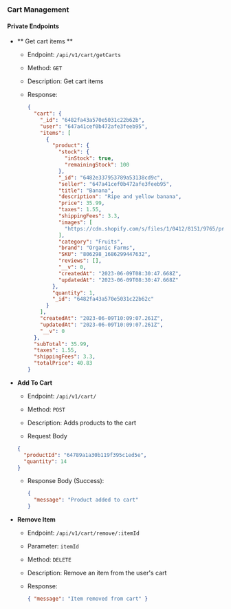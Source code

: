### Cart Management

#### Private Endpoints

- ** Get cart items **

  - Endpoint: `/api/v1/cart/getCarts`
  - Method: `GET`
  - Description: Get cart items
  - Response:

    ```json
    {
      "cart": {
        "_id": "6482fa43a570e5031c22b62b",
        "user": "647a41cef0b472afe3feeb95",
        "items": [
          {
            "product": {
              "stock": {
                "inStock": true,
                "remainingStock": 100
              },
              "_id": "6482e337953789a53138cd9c",
              "seller": "647a41cef0b472afe3feeb95",
              "title": "Banana",
              "description": "Ripe and yellow banana",
              "price": 35.99,
              "taxes": 1.55,
              "shippingFees": 3.3,
              "images": [
                "https://cdn.shopify.com/s/files/1/0412/8151/9765/products/14_1b19e2a2-d6e3-4ac7-932d-54166a9b4e84_1024x1024.jpg?v=1620642219"
              ],
              "category": "Fruits",
              "brand": "Organic Farms",
              "SKU": "806298_1686299447632",
              "reviews": [],
              "__v": 0,
              "createdAt": "2023-06-09T08:30:47.668Z",
              "updatedAt": "2023-06-09T08:30:47.668Z"
            },
            "quantity": 1,
            "_id": "6482fa43a570e5031c22b62c"
          }
        ],
        "createdAt": "2023-06-09T10:09:07.261Z",
        "updatedAt": "2023-06-09T10:09:07.261Z",
        "__v": 0
      },
      "subTotal": 35.99,
      "taxes": 1.55,
      "shippingFees": 3.3,
      "totalPrice": 40.83
    }
    ```

- **Add To Cart**

  - Endpoint: `/api/v1/cart/`
  - Method: `POST`
  - Description: Adds products to the cart

  - Request Body

  ```json
  {
    "productId": "64789a1a30b119f395c1ed5e",
    "quantity": 14
  }
  ```

  - Response Body (Success):

    ```json
    {
      "message": "Product added to cart"
    }
    ```

- **Remove Item**

  - Endpoint: `/api/v1/cart/remove/:itemId`
  - Parameter: `itemId`
  - Method: `DELETE`
  - Description: Remove an item from the user's cart
  - Response:

    ```json
    { "message": "Item removed from cart" }
    ```
